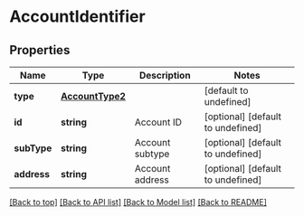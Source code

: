 # AccountIdentifier

## Properties

|Name | Type | Description | Notes|
|------------ | ------------- | ------------- | -------------|
|**type** | [**AccountType2**](AccountType2.md) |  | [default to undefined]|
|**id** | **string** | Account ID | [optional] [default to undefined]|
|**subType** | **string** | Account subtype | [optional] [default to undefined]|
|**address** | **string** | Account address | [optional] [default to undefined]|




[[Back to top]](#) [[Back to API list]](../../README.md#documentation-for-api-endpoints) [[Back to Model list]](../../README.md#documentation-for-models) [[Back to README]](../../README.md)

